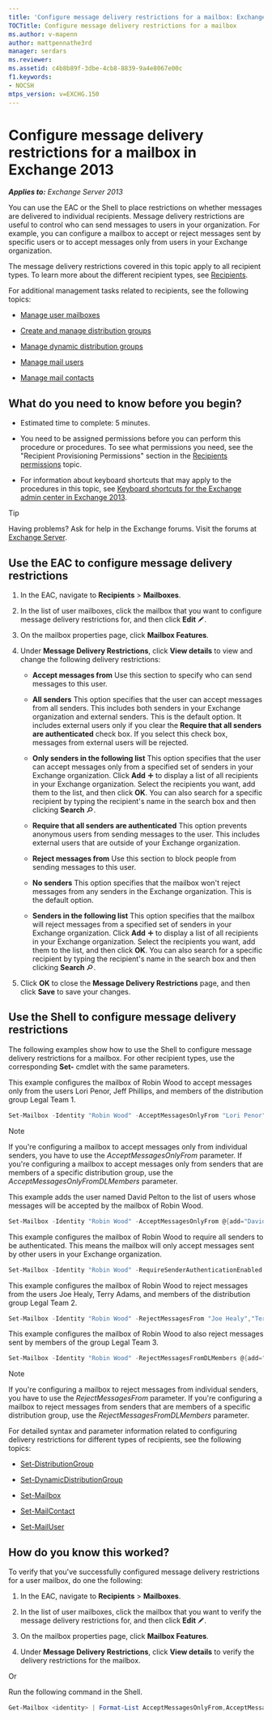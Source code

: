 ```yaml
---
title: 'Configure message delivery restrictions for a mailbox: Exchange 2013 Help'
TOCTitle: Configure message delivery restrictions for a mailbox
ms.author: v-mapenn
author: mattpennathe3rd
manager: serdars
ms.reviewer:
ms.assetid: c4b8b89f-3dbe-4cb8-8839-9a4e8067e00c
f1.keywords:
- NOCSH
mtps_version: v=EXCHG.150
---
```


# Configure message delivery restrictions for a mailbox in Exchange 2013

_**Applies to:** Exchange Server 2013_

You can use the EAC or the Shell to place restrictions on whether messages are delivered to individual recipients. Message delivery restrictions are useful to control who can send messages to users in your organization. For example, you can configure a mailbox to accept or reject messages sent by specific users or to accept messages only from users in your Exchange organization.

The message delivery restrictions covered in this topic apply to all recipient types. To learn more about the different recipient types, see [Recipients](https://technet.microsoft.com/library/40300ed4-85a5-463d-bb3a-cf787bd44e9d.aspx).

For additional management tasks related to recipients, see the following topics:

- [Manage user mailboxes](manage-user-mailboxes-exchange-2013-help.md)

- [Create and manage distribution groups](manage-distribution-groups-exchange-2013-help.md)

- [Manage dynamic distribution groups](manage-dynamic-distribution-groups-exchange-2013-help.md)

- [Manage mail users](manage-mail-users-exchange-2013-help.md)

- [Manage mail contacts](manage-mail-contacts-exchange-2013-help.md)

## What do you need to know before you begin?

- Estimated time to complete: 5 minutes.

- You need to be assigned permissions before you can perform this procedure or procedures. To see what permissions you need, see the "Recipient Provisioning Permissions" section in the [Recipients permissions](https://technet.microsoft.com/library/5b690bcb-c6df-4511-90e1-08ca91f43b37.aspx) topic.

- For information about keyboard shortcuts that may apply to the procedures in this topic, see [Keyboard shortcuts for the Exchange admin center in Exchange 2013](keyboard-shortcuts-in-the-exchange-admin-center-2013-help.md).

> [!TIP]
> Having problems? Ask for help in the Exchange forums. Visit the forums at [Exchange Server](https://go.microsoft.com/fwlink/p/?linkId=60612).

## Use the EAC to configure message delivery restrictions

1. In the EAC, navigate to **Recipients** \> **Mailboxes**.

2. In the list of user mailboxes, click the mailbox that you want to configure message delivery restrictions for, and then click **Edit** ![Edit icon](images/ITPro_EAC_EditIcon.gif).

3. On the mailbox properties page, click **Mailbox Features**.

4. Under **Message Delivery Restrictions**, click **View details** to view and change the following delivery restrictions:

   - **Accept messages from** Use this section to specify who can send messages to this user.

   - **All senders** This option specifies that the user can accept messages from all senders. This includes both senders in your Exchange organization and external senders. This is the default option. It includes external users only if you clear the **Require that all senders are authenticated** check box. If you select this check box, messages from external users will be rejected.

   - **Only senders in the following list** This option specifies that the user can accept messages only from a specified set of senders in your Exchange organization. Click **Add** ![Add Icon](images/ITPro_EAC_AddIcon.gif) to display a list of all recipients in your Exchange organization. Select the recipients you want, add them to the list, and then click **OK**. You can also search for a specific recipient by typing the recipient's name in the search box and then clicking **Search** ![Search icon](images/ITPro_EAC_.gif).

   - **Require that all senders are authenticated** This option prevents anonymous users from sending messages to the user. This includes external users that are outside of your Exchange organization.

   - **Reject messages from** Use this section to block people from sending messages to this user.

   - **No senders** This option specifies that the mailbox won't reject messages from any senders in the Exchange organization. This is the default option.

   - **Senders in the following list** This option specifies that the mailbox will reject messages from a specified set of senders in your Exchange organization. Click **Add** ![Add Icon](images/ITPro_EAC_AddIcon.gif) to display a list of all recipients in your Exchange organization. Select the recipients you want, add them to the list, and then click **OK**. You can also search for a specific recipient by typing the recipient's name in the search box and then clicking **Search** ![Search icon](images/ITPro_EAC_.gif).

5. Click **OK** to close the **Message Delivery Restrictions** page, and then click **Save** to save your changes.

## Use the Shell to configure message delivery restrictions

The following examples show how to use the Shell to configure message delivery restrictions for a mailbox. For other recipient types, use the corresponding **Set-** cmdlet with the same parameters.

This example configures the mailbox of Robin Wood to accept messages only from the users Lori Penor, Jeff Phillips, and members of the distribution group Legal Team 1.

```powershell
Set-Mailbox -Identity "Robin Wood" -AcceptMessagesOnlyFrom "Lori Penor","Jeff Phillips" -AcceptMessagesOnlyFromDLMembers "Legal Team 1"
```

> [!NOTE]
> If you're configuring a mailbox to accept messages only from individual senders, you have to use the _AcceptMessagesOnlyFrom_ parameter. If you're configuring a mailbox to accept messages only from senders that are members of a specific distribution group, use the _AcceptMessagesOnlyFromDLMembers_ parameter.

This example adds the user named David Pelton to the list of users whose messages will be accepted by the mailbox of Robin Wood.

```powershell
Set-Mailbox -Identity "Robin Wood" -AcceptMessagesOnlyFrom @{add="David Pelton"}
```

This example configures the mailbox of Robin Wood to require all senders to be authenticated. This means the mailbox will only accept messages sent by other users in your Exchange organization.

```powershell
Set-Mailbox -Identity "Robin Wood" -RequireSenderAuthenticationEnabled $true
```

This example configures the mailbox of Robin Wood to reject messages from the users Joe Healy, Terry Adams, and members of the distribution group Legal Team 2.

```powershell
Set-Mailbox -Identity "Robin Wood" -RejectMessagesFrom "Joe Healy","Terry Adams" -RejectMessagesFromDLMembers "Legal Team 2"
```

This example configures the mailbox of Robin Wood to also reject messages sent by members of the group Legal Team 3.

```powershell
Set-Mailbox -Identity "Robin Wood" -RejectMessagesFromDLMembers @{add="Legal Team 3"}
```

> [!NOTE]
> If you're configuring a mailbox to reject messages from individual senders, you have to use the _RejectMessagesFrom_ parameter. If you're configuring a mailbox to reject messages from senders that are members of a specific distribution group, use the _RejectMessagesFromDLMembers_ parameter.

For detailed syntax and parameter information related to configuring delivery restrictions for different types of recipients, see the following topics:

- [Set-DistributionGroup](https://docs.microsoft.com/powershell/module/exchange/users-and-groups/set-distributiongroup)

- [Set-DynamicDistributionGroup](https://docs.microsoft.com/powershell/module/exchange/users-and-groups/set-dynamicdistributiongroup)

- [Set-Mailbox](https://docs.microsoft.com/powershell/module/exchange/mailboxes/set-mailbox)

- [Set-MailContact](https://docs.microsoft.com/powershell/module/exchange/users-and-groups/set-mailcontact)

- [Set-MailUser](https://docs.microsoft.com/powershell/module/exchange/users-and-groups/set-mailuser)

## How do you know this worked?

To verify that you've successfully configured message delivery restrictions for a user mailbox, do one the following:

1. In the EAC, navigate to **Recipients** \> **Mailboxes**.

2. In the list of user mailboxes, click the mailbox that you want to verify the message delivery restrictions for, and then click **Edit** ![Edit icon](images/ITPro_EAC_EditIcon.gif).

3. On the mailbox properties page, click **Mailbox Features**.

4. Under **Message Delivery Restrictions**, click **View details** to verify the delivery restrictions for the mailbox.

Or

Run the following command in the Shell.

```powershell
Get-Mailbox <identity> | Format-List AcceptMessagesOnlyFrom,AcceptMessagesOnlyFromDLMembers,RejectMessagesFrom,RejectMessagesFromDLMembers,RequireSenderAuthenticationEnabled
```
